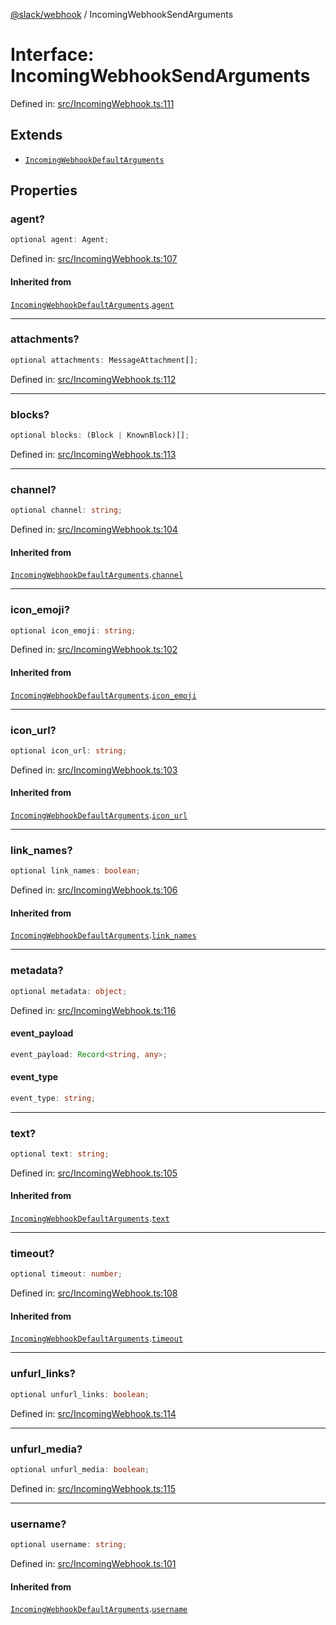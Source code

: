[@slack/webhook](../index.md) / IncomingWebhookSendArguments

# Interface: IncomingWebhookSendArguments

Defined in: [src/IncomingWebhook.ts:111](https://github.com/slackapi/node-slack-sdk/blob/main/packages/webhook/src/IncomingWebhook.ts#L111)

## Extends

- [`IncomingWebhookDefaultArguments`](IncomingWebhookDefaultArguments.md)

## Properties

### agent?

```ts
optional agent: Agent;
```

Defined in: [src/IncomingWebhook.ts:107](https://github.com/slackapi/node-slack-sdk/blob/main/packages/webhook/src/IncomingWebhook.ts#L107)

#### Inherited from

[`IncomingWebhookDefaultArguments`](IncomingWebhookDefaultArguments.md).[`agent`](IncomingWebhookDefaultArguments.md#agent)

***

### attachments?

```ts
optional attachments: MessageAttachment[];
```

Defined in: [src/IncomingWebhook.ts:112](https://github.com/slackapi/node-slack-sdk/blob/main/packages/webhook/src/IncomingWebhook.ts#L112)

***

### blocks?

```ts
optional blocks: (Block | KnownBlock)[];
```

Defined in: [src/IncomingWebhook.ts:113](https://github.com/slackapi/node-slack-sdk/blob/main/packages/webhook/src/IncomingWebhook.ts#L113)

***

### channel?

```ts
optional channel: string;
```

Defined in: [src/IncomingWebhook.ts:104](https://github.com/slackapi/node-slack-sdk/blob/main/packages/webhook/src/IncomingWebhook.ts#L104)

#### Inherited from

[`IncomingWebhookDefaultArguments`](IncomingWebhookDefaultArguments.md).[`channel`](IncomingWebhookDefaultArguments.md#channel)

***

### icon\_emoji?

```ts
optional icon_emoji: string;
```

Defined in: [src/IncomingWebhook.ts:102](https://github.com/slackapi/node-slack-sdk/blob/main/packages/webhook/src/IncomingWebhook.ts#L102)

#### Inherited from

[`IncomingWebhookDefaultArguments`](IncomingWebhookDefaultArguments.md).[`icon_emoji`](IncomingWebhookDefaultArguments.md#icon_emoji)

***

### icon\_url?

```ts
optional icon_url: string;
```

Defined in: [src/IncomingWebhook.ts:103](https://github.com/slackapi/node-slack-sdk/blob/main/packages/webhook/src/IncomingWebhook.ts#L103)

#### Inherited from

[`IncomingWebhookDefaultArguments`](IncomingWebhookDefaultArguments.md).[`icon_url`](IncomingWebhookDefaultArguments.md#icon_url)

***

### link\_names?

```ts
optional link_names: boolean;
```

Defined in: [src/IncomingWebhook.ts:106](https://github.com/slackapi/node-slack-sdk/blob/main/packages/webhook/src/IncomingWebhook.ts#L106)

#### Inherited from

[`IncomingWebhookDefaultArguments`](IncomingWebhookDefaultArguments.md).[`link_names`](IncomingWebhookDefaultArguments.md#link_names)

***

### metadata?

```ts
optional metadata: object;
```

Defined in: [src/IncomingWebhook.ts:116](https://github.com/slackapi/node-slack-sdk/blob/main/packages/webhook/src/IncomingWebhook.ts#L116)

#### event\_payload

```ts
event_payload: Record<string, any>;
```

#### event\_type

```ts
event_type: string;
```

***

### text?

```ts
optional text: string;
```

Defined in: [src/IncomingWebhook.ts:105](https://github.com/slackapi/node-slack-sdk/blob/main/packages/webhook/src/IncomingWebhook.ts#L105)

#### Inherited from

[`IncomingWebhookDefaultArguments`](IncomingWebhookDefaultArguments.md).[`text`](IncomingWebhookDefaultArguments.md#text)

***

### timeout?

```ts
optional timeout: number;
```

Defined in: [src/IncomingWebhook.ts:108](https://github.com/slackapi/node-slack-sdk/blob/main/packages/webhook/src/IncomingWebhook.ts#L108)

#### Inherited from

[`IncomingWebhookDefaultArguments`](IncomingWebhookDefaultArguments.md).[`timeout`](IncomingWebhookDefaultArguments.md#timeout)

***

### unfurl\_links?

```ts
optional unfurl_links: boolean;
```

Defined in: [src/IncomingWebhook.ts:114](https://github.com/slackapi/node-slack-sdk/blob/main/packages/webhook/src/IncomingWebhook.ts#L114)

***

### unfurl\_media?

```ts
optional unfurl_media: boolean;
```

Defined in: [src/IncomingWebhook.ts:115](https://github.com/slackapi/node-slack-sdk/blob/main/packages/webhook/src/IncomingWebhook.ts#L115)

***

### username?

```ts
optional username: string;
```

Defined in: [src/IncomingWebhook.ts:101](https://github.com/slackapi/node-slack-sdk/blob/main/packages/webhook/src/IncomingWebhook.ts#L101)

#### Inherited from

[`IncomingWebhookDefaultArguments`](IncomingWebhookDefaultArguments.md).[`username`](IncomingWebhookDefaultArguments.md#username)
